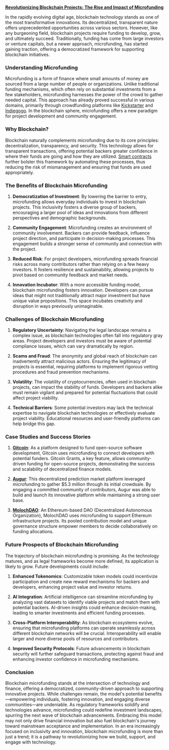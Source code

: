 [**Revolutionizing Blockchain Projects: The Rise and Impact of Microfunding**](https://example.com)

In the rapidly evolving digital age, blockchain technology stands as one of the most transformative innovations. Its decentralized, transparent nature offers unprecedented opportunities across various sectors. However, like any burgeoning field, blockchain projects require funding to develop, grow, and ultimately succeed. Traditionally, funding has come from large investors or venture capitals, but a newer approach, microfunding, has started gaining traction, offering a democratized framework for supporting blockchain initiatives.

### Understanding Microfunding

Microfunding is a form of finance where small amounts of money are sourced from a large number of people or organizations. Unlike traditional funding mechanisms, which often rely on substantial investments from a few stakeholders, microfunding harnesses the power of the crowd to gather needed capital. This approach has already proved successful in various domains, primarily through crowdfunding platforms like [Kickstarter](https://www.kickstarter.com) and [Indiegogo](https://www.indiegogo.com). In the blockchain sphere, microfunding offers a new paradigm for project development and community engagement.

### Why Blockchain?

Blockchain naturally complements microfunding due to its core principles: decentralization, transparency, and security. This technology allows for transparent transactions, offering potential backers greater confidence in where their funds are going and how they are utilized. [Smart contracts](https://en.wikipedia.org/wiki/Smart_contract) further bolster this framework by automating these processes, thus reducing the risk of mismanagement and ensuring that funds are used appropriately.

### The Benefits of Blockchain Microfunding

1. **Democratization of Investment**: By lowering the barrier to entry, microfunding allows everyday individuals to invest in blockchain projects. This inclusivity fosters a diverse group of backers, encouraging a larger pool of ideas and innovations from different perspectives and demographic backgrounds.

2. **Community Engagement**: Microfunding creates an environment of community involvement. Backers can provide feedback, influence project direction, and participate in decision-making processes. This engagement builds a stronger sense of community and connection with the project.

3. **Reduced Risk**: For project developers, microfunding spreads financial risks across many contributors rather than relying on a few heavy investors. It fosters resilience and sustainability, allowing projects to pivot based on community feedback and market needs.

4. **Innovation Incubator**: With a more accessible funding model, blockchain microfunding fosters innovation. Developers can pursue ideas that might not traditionally attract major investment but have unique value propositions. This space incubates creativity and disruption in ways previously unimaginable.

### Challenges of Blockchain Microfunding

1. **Regulatory Uncertainty**: Navigating the legal landscape remains a complex issue, as blockchain technologies often fall into regulatory gray areas. Project developers and investors must be aware of potential compliance issues, which can vary dramatically by region.

2. **Scams and Fraud**: The anonymity and global reach of blockchain can inadvertently attract malicious actors. Ensuring the legitimacy of projects is essential, requiring platforms to implement rigorous vetting procedures and fraud prevention mechanisms.

3. **Volatility**: The volatility of cryptocurrencies, often used in blockchain projects, can impact the stability of funds. Developers and backers alike must remain vigilant and prepared for potential fluctuations that could affect project viability.

4. **Technical Barriers**: Some potential investors may lack the technical expertise to navigate blockchain technologies or effectively evaluate project viability. Educational resources and user-friendly platforms can help bridge this gap.

### Case Studies and Success Stories

1. **[Gitcoin](https://gitcoin.co)**: As a platform designed to fund open-source software development, Gitcoin uses microfunding to connect developers with potential funders. Gitcoin Grants, a key feature, allows community-driven funding for open-source projects, demonstrating the success and scalability of decentralized finance models.

2. **[Augur](https://augur.net)**: This decentralized prediction market platform leveraged microfunding to gather $5.3 million through its initial crowdsale. By engaging a committed community of contributors, Augur was able to build and launch its innovative platform while maintaining a strong user base.

3. **[MolochDAO](https://molochdao.com)**: An Ethereum-based DAO (Decentralized Autonomous Organization), MolochDAO uses microfunding to support Ethereum infrastructure projects. Its pooled contribution model and unique governance structure empower members to decide collaboratively on funding allocations.

### Future Prospects of Blockchain Microfunding

The trajectory of blockchain microfunding is promising. As the technology matures, and as legal frameworks become more defined, its application is likely to grow. Future developments could include:

1. **Enhanced Tokenomics**: Customizable token models could incentivize participation and create new reward mechanisms for backers and developers, enhancing project value and investor returns.

2. **AI Integration**: Artificial intelligence can streamline microfunding by analyzing vast datasets to identify viable projects and match them with potential backers. AI-driven insights could enhance decision-making, leading to smarter investments and efficient funding processes.

3. **Cross-Platform Interoperability**: As blockchain ecosystems evolve, ensuring that microfunding platforms can operate seamlessly across different blockchain networks will be crucial. Interoperability will enable larger and more diverse pools of resources and contributors.

4. **Improved Security Protocols**: Future advancements in blockchain security will further safeguard transactions, protecting against fraud and enhancing investor confidence in microfunding mechanisms.

### Conclusion

Blockchain microfunding stands at the intersection of technology and finance, offering a democratized, community-driven approach to supporting innovative projects. While challenges remain, the model's potential benefits—empowering individuals, fostering innovation, and engaging diverse communities—are undeniable. As regulatory frameworks solidify and technologies advance, microfunding could redefine investment landscapes, spurring the next wave of blockchain advancements. Embracing this model may not only drive financial innovation but also fuel blockchain's journey toward mainstream acceptance and implementation. In an era increasingly focused on inclusivity and innovation, blockchain microfunding is more than just a trend; it is a pathway to revolutionizing how we build, support, and engage with technology.